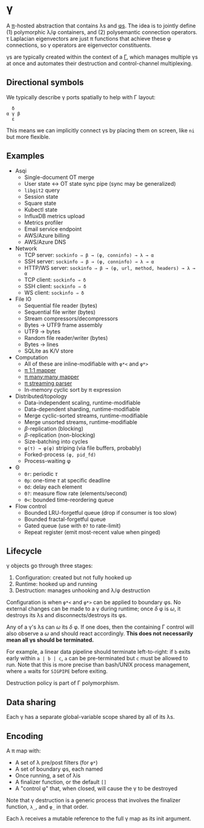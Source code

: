 # γ
A [π](pi.md)-hosted abstraction that contains λs and [φs](phi.md). The idea is to jointly define (1) polymorphic λ/φ containers, and (2) polysemantic connection operators. τ Laplacian eigenvectors are just π functions that achieve these φ connections, so γ operators are eigenvector constituents.

γs are typically created within the context of a [Γ](Gamma.md), which manages multiple γs at once and automates their destruction and control-channel multiplexing.


## Directional symbols
We typically describe γ ports spatially to help with Γ layout:

```
  δ
α γ β
  ε
```

This means we can implicitly connect γs by placing them on screen, like `ni` but more flexible.


## Examples
+ Asqi
  + Single-document OT merge
  + User state ↔ OT state sync pipe (sync may be generalized)
  + `libgit2` query
  + Session state
  + Square state
  + Kubectl state
  + InfluxDB metrics upload
  + Metrics profiler
  + Email service endpoint
  + AWS/Azure billing
  + AWS/Azure DNS
+ Network
  + TCP server: `sockinfo ⇒ β → (φ, conninfo) → λ → α`
  + SSH server: `sockinfo ⇒ β → (φ, conninfo) → λ → α`
  + HTTP/WS server: `sockinfo ⇒ β → (φ, url, method, headers) → λ → α`
  + TCP client: `sockinfo ⇒ δ`
  + SSH client: `sockinfo ⇒ δ`
  + WS client: `sockinfo ⇒ δ`
+ File IO
  + Sequential file reader (bytes)
  + Sequential file writer (bytes)
  + Stream compressors/decompressors
  + Bytes → UTF9 frame assembly
  + UTF9 → bytes
  + Random file reader/writer (bytes)
  + Bytes → lines
  + SQLite as K/V store
+ Computation
  + All of these are inline-modifiable with `φ*<` and `φ*>`
  + [π 1:1 mapper](gamma-phi-map.md)
  + [π many:many mapper](gamma-phi-map.md)
  + [π streaming parser](gamma-phi-parse.md)
  + In-memory cyclic sort by π expression
+ Distributed/topology
  + Data-independent scaling, runtime-modifiable
  + Data-dependent sharding, runtime-modifiable
  + Merge cyclic-sorted streams, runtime-modifiable
  + Merge unsorted streams, runtime-modifiable
  + _β_-replication (blocking)
  + _β_-replication (non-blocking)
  + Size-batching into cycles
  + `φ(τ) → φ(φ)` striping (via file buffers, probably)
  + Forked-process `(φ, pid_fd)`
  + Process-waiting φ
+ Θ
  + `Θr`: periodic _τ_
  + `Θp`: one-time _τ_ at specific deadline
  + `Θd`: delay each element
  + `Θ?`: measure flow rate (elements/second)
  + `Θ<`: bounded time-reordering queue
+ Flow control
  + Bounded LRU-forgetful queue (drop if consumer is too slow)
  + Bounded fractal-forgetful queue
  + Gated queue (use with `Θ?` to rate-limit)
  + Repeat register (emit most-recent value when pinged)


## Lifecycle
γ objects go through three stages:

1. Configuration: created but not fully hooked up
2. Runtime: hooked up and running
3. Destruction: manages unhooking and λ/φ destruction

Configuration is when `φ*<` and `φ*>` can be applied to boundary φs. No external changes can be made to a γ during runtime; once _δ_ φ is _ω_, it destroys its λs and disconnects/destroys its φs.

Any of a γ's λs can _ω_ its _δ_ φ. If one does, then the containing Γ control will also observe a _ω_ and should react accordingly. **This does not necessarily mean all γs should be terminated.**

For example, a linear data pipeline should terminate left-to-right: if `b` exits early within `a | b | c`, `a` can be pre-terminated but `c` must be allowed to run. Note that this is more precise than bash/UNIX process management, where `a` waits for `SIGPIPE` before exiting.

Destruction policy is part of Γ polymorphism.


## Data sharing
Each γ has a separate global-variable scope shared by all of its λs.


## Encoding
A π map with:

+ A set of λ pre/post filters (for `φ*`)
+ A set of boundary φs, each named
+ Once running, a set of λis
+ A finalizer function, or the default `[]`
+ A "control φ" that, when closed, will cause the γ to be destroyed

Note that γ destruction is a generic process that involves the finalizer function, `λ_`, and `φ_` in that order.

Each λ receives a mutable reference to the full γ map as its init argument.
